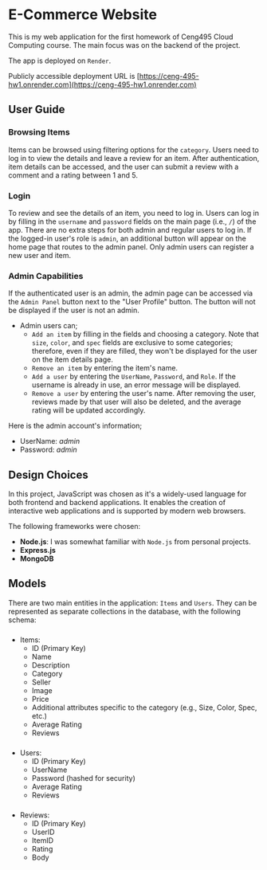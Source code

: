 # E-Commerce Website

This is my web application for the first homework of Ceng495 Cloud Computing course. The main focus was on the backend of the project.

The app is deployed on `Render`.

Publicly accessible deployment URL is [https://ceng-495-hw1.onrender.com](https://ceng-495-hw1.onrender.com)

## User Guide

### Browsing Items
Items can be browsed using filtering options for the `category`. Users need to log in to view the details and leave a review for an item. After authentication, item details can be accessed, and the user can submit a review with a comment and a rating between 1 and 5.

### Login
To review and see the details of an item, you need to log in. Users can log in by filling in the `username` and `password` fields on the main page (i.e., `/`) of the app. There are no extra steps for both admin and regular users to log in. If the logged-in user's role is `admin`, an additional button will appear on the home page that routes to the admin panel. Only admin users can register a new user and item.


### Admin Capabilities
If the authenticated user is an admin, the admin page can be accessed via the `Admin Panel` button next to the "User Profile" button. The button will not be displayed if the user is not an admin.

+ Admin users can;
  * `Add an item` by filling in the fields and choosing a category. Note that `size`, `color`, and `spec` fields are exclusive to some categories; therefore, even if they are filled, they won't be displayed for the user on the item details page.
  * `Remove an item` by entering the item's name.
  * `Add a user` by entering the `UserName`, `Password`, and `Role`. If the username is already in use, an error message will be displayed.
  * `Remove a user` by entering the user's name. After removing the user, reviews made by that user will also be deleted, and the average rating will be updated accordingly.


Here is the admin account's information;
- UserName: _admin_
- Password: _admin_


## Design Choices

In this project, JavaScript was chosen as it's a widely-used language for both frontend and backend applications. It enables the creation of interactive web applications and is supported by modern web browsers.

The following frameworks were chosen:

- **Node.js**: I was somewhat familiar with `Node.js` from personal projects.
- **Express.js**
- **MongoDB**


## Models

There are two main entities in the application: `Items` and `Users`. They can be represented as separate collections in the database, with the following schema:
###

- Items:
  - ID (Primary Key)
  - Name
  - Description
  - Category
  - Seller
  - Image
  - Price
  - Additional attributes specific to the category (e.g., Size, Color, Spec, etc.)
  - Average Rating
  - Reviews 
###

- Users:
  - ID (Primary Key)
  - UserName
  - Password (hashed for security)
  - Average Rating
  - Reviews 
###

- Reviews:
  - ID (Primary Key)
  - UserID
  - ItemID
  - Rating
  - Body
###
